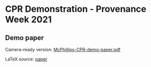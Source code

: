 # CPR Demonstration - Provenance Week 2021

## Demo paper
Camera-ready version: [McPhillips-CPR-demo-paper.pdf](https://github.com/CIRSS/cpr-demo-2021/raw/master/paper/McPhillips-CPR-demo-paper.pdf)

LaTeX source: [paper](https://github.com/CIRSS/cpr-demo-2021/tree/master/paper)
